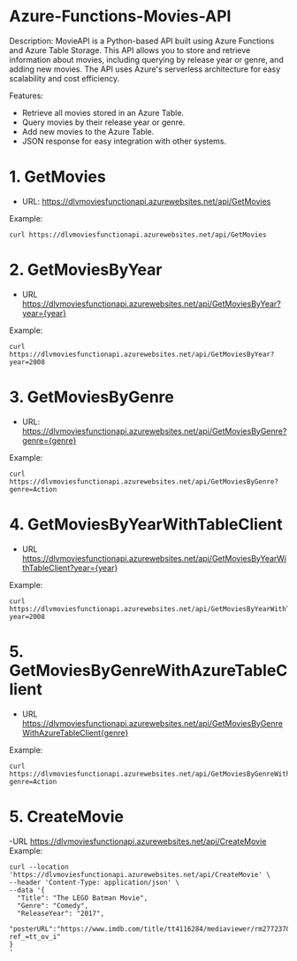 # Azure-Functions-Movies-API

Description:
MovieAPI is a Python-based API built using Azure Functions and Azure Table Storage. This API allows you to store and retrieve information about movies, including querying by release year or genre, and adding new movies. The API uses Azure's serverless architecture for easy scalability and cost efficiency.

Features: 
- Retrieve all movies stored in an Azure Table.
- Query movies by their release year or genre.
- Add new movies to the Azure Table.
- JSON response for easy integration with other systems.

# 1. GetMovies
- URL: https://dlvmoviesfunctionapi.azurewebsites.net/api/GetMovies

Example: 
```
curl https://dlvmoviesfunctionapi.azurewebsites.net/api/GetMovies
```
# 2. GetMoviesByYear
- URL https://dlvmoviesfunctionapi.azurewebsites.net/api/GetMoviesByYear?year={year}

Example:
```
curl https://dlvmoviesfunctionapi.azurewebsites.net/api/GetMoviesByYear?year=2008
```
# 3. GetMoviesByGenre
- URL: https://dlvmoviesfunctionapi.azurewebsites.net/api/GetMoviesByGenre?genre={genre}

Example:
```
curl https://dlvmoviesfunctionapi.azurewebsites.net/api/GetMoviesByGenre?genre=Action
```
# 4. GetMoviesByYearWithTableClient
- URL https://dlvmoviesfunctionapi.azurewebsites.net/api/GetMoviesByYearWithTableClient?year={year}

Example:
```
curl https://dlvmoviesfunctionapi.azurewebsites.net/api/GetMoviesByYearWithTableClient?year=2008
```
# 5. GetMoviesByGenreWithAzureTableClient
- URL https://dlvmoviesfunctionapi.azurewebsites.net/api/GetMoviesByGenreWithAzureTableClient{genre}

Example:
```
curl https://dlvmoviesfunctionapi.azurewebsites.net/api/GetMoviesByGenreWithAzureTableClient?genre=Action
```
# 5. CreateMovie
-URL https://dlvmoviesfunctionapi.azurewebsites.net/api/CreateMovie
Example:
```
curl --location 'https://dlvmoviesfunctionapi.azurewebsites.net/api/CreateMovie' \
--header 'Content-Type: application/json' \
--data '{
  "Title": "The LEGO Batman Movie",
  "Genre": "Comedy",
  "ReleaseYear": "2017",
  "posterURL":"https://www.imdb.com/title/tt4116284/mediaviewer/rm2772370432/?ref_=tt_ov_i"
}
'
```
